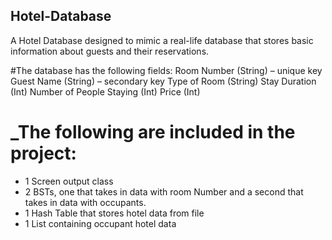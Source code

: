 ## Hotel-Database
A Hotel Database designed to mimic a real-life database that stores basic information about guests and their reservations. 

#The database has the following fields: 
Room Number (String) – unique key
Guest Name (String) – secondary key
Type of Room (String)
Stay Duration (Int)
Number of People Staying (Int)
Price (Int)

# _The following are included in the project:
* 1 Screen output class
* 2 BSTs, one that takes in data with room Number and a second that takes in data with occupants.
* 1 Hash Table that stores hotel data from file
* 1 List containing occupant hotel data


